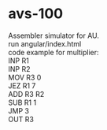 # avs-100
Assembler simulator for AU.
<br>
run angular/index.html
<br>
code example for multiplier: <br>
INP R1 	<br>
INP R2	<br>
MOV R3 0	<br>
JEZ R1 7	<br>
ADD R3 R2	<br>
SUB R1 1	<br>
JMP 3	<br>
OUT R3	<br>
